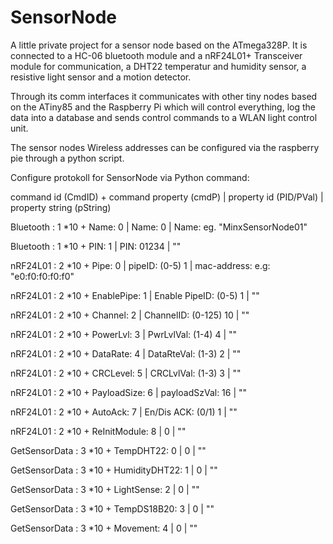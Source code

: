 # SensorNode
A little private project for a sensor node based on the ATmega328P.
It is connected to a HC-06 bluetooth module and a nRF24L01+ Transceiver module for communication, a DHT22 temperatur and humidity sensor, a resistive light sensor and a motion detector. 

Through its comm interfaces it communicates with other tiny nodes based on the ATiny85 and the Raspberry Pi which will control everything, log the data into a database and sends control commands to a WLAN light control unit.

The sensor nodes Wireless addresses can be configured via the raspberry pie through a python script.

Configure protokoll for SensorNode via Python command:

command id (CmdID) + command property (cmdP) | property id (PID/PVal) | property string (pString)

Bluetooth : 1 *10 + Name: 0 | Name: 0 | Name: eg. "MinxSensorNode01"

Bluetooth : 1 *10 + PIN: 1 | PIN: 01234 | ""

nRF24L01 : 2 *10 + Pipe: 0 | pipeID: (0-5)  1 | mac-address: e.g: "e0:f0:f0:f0:f0"

nRF24L01 : 2 *10 + EnablePipe: 1 | Enable PipeID: (0-5)  1 | ""

nRF24L01 : 2 *10 + Channel: 2  | ChannelID: (0-125)  10 | ""

nRF24L01 : 2 *10 + PowerLvl: 3 | PwrLvlVal: (1-4)  4 | ""

nRF24L01 : 2 *10 + DataRate: 4 | DataRteVal: (1-3) 2 | ""

nRF24L01 : 2 *10 + CRCLevel: 5 | CRCLvlVal: (1-3)  3 | ""

nRF24L01 : 2 *10 + PayloadSize: 6 | payloadSzVal: 16 | ""

nRF24L01 : 2 *10 + AutoAck: 7 | En/Dis ACK: (0/1)  1 | ""

nRF24L01 : 2 *10 + ReInitModule: 8 | 0 | ""

GetSensorData : 3 *10 + TempDHT22: 0 | 0 | ""

GetSensorData : 3 *10 + HumidityDHT22: 1 | 0 | ""

GetSensorData : 3 *10 + LightSense: 2 | 0 | ""

GetSensorData : 3 *10 + TempDS18B20: 3 | 0 | ""

GetSensorData : 3 *10 + Movement: 4 | 0 | ""




